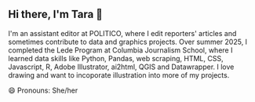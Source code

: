 ## Hi there, I'm Tara 👋

I'm an assistant editor at POLITICO, where I edit reporters' articles and sometimes contribute to data and graphics projects. Over summer 2025, I completed the Lede Program at Columbia Journalism School, where I learned data skills like Python, Pandas, web scraping, HTML, CSS, Javascript, R, Adobe Illustrator, ai2html, QGIS and Datawrapper. I love drawing and want to incoporate illustration into more of my projects. 

😄 Pronouns: She/her

<!--
**tgnewikow/tgnewikow** is a ✨ _special_ ✨ repository because its `README.md` (this file) appears on your GitHub profile.

Here are some ideas to get you started:

- 🔭 I’m currently working on ...
- 🌱 I’m currently learning ...
- 👯 I’m looking to collaborate on ...
- 🤔 I’m looking for help with ...
- 💬 Ask me about ...
- 📫 How to reach me: ...
- 😄 Pronouns: ...
- ⚡ Fun fact: ...
-->
